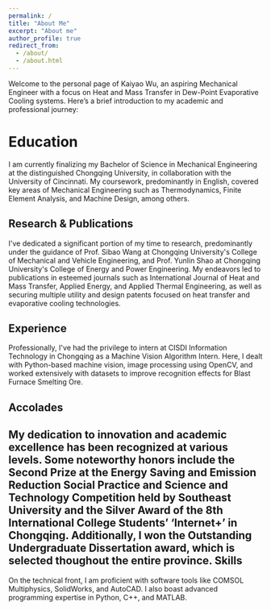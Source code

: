 ```yaml
---
permalink: /
title: "About Me"
excerpt: "About me"
author_profile: true
redirect_from: 
  - /about/
  - /about.html
---
```

Welcome to the personal page of Kaiyao Wu, an aspiring Mechanical Engineer with a focus on Heat and Mass Transfer in Dew-Point Evaporative Cooling systems. Here’s a brief introduction to my academic and professional journey:

Education
======
I am currently finalizing my Bachelor of Science in Mechanical Engineering at the distinguished Chongqing University, in collaboration with the University of Cincinnati. My coursework, predominantly in English, covered key areas of Mechanical Engineering such as Thermodynamics, Finite Element Analysis, and Machine Design, among others.

Research & Publications
------
I've dedicated a significant portion of my time to research, predominantly under the guidance of Prof. Sibao Wang at Chongqing University's College of Mechanical and Vehicle Engineering, and Prof. Yunlin Shao at Chongqing University's College of Energy and Power Engineering. My endeavors led to publications in esteemed journals such as International Journal of Heat and Mass Transfer, Applied Energy, and Applied Thermal Engineering, as well as securing multiple utility and design patents focused on heat transfer and evaporative cooling technologies. 

Experience
------
Professionally, I've had the privilege to intern at CISDI Information Technology in Chongqing as a Machine Vision Algorithm Intern. Here, I dealt with Python-based machine vision, image processing using OpenCV, and worked extensively with datasets to improve recognition effects for Blast Furnace Smelting Ore.

Accolades
------
My dedication to innovation and academic excellence has been recognized at various levels. Some noteworthy honors include the Second Prize at the Energy Saving and Emission Reduction Social Practice and Science and Technology Competition held by Southeast University and the Silver Award of the 8th International College Students’ ‘Internet+’ in Chongqing. Additionally, I won the Outstanding Undergraduate Dissertation award, which is selected thoughout the entire province.
Skills
------
On the technical front, I am proficient with software tools like COMSOL Multiphysics, SolidWorks, and AutoCAD. I also boast advanced programming expertise in Python, C++, and MATLAB.
